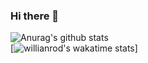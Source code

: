 ### Hi there 👋
![Anurag's github stats](https://github-readme-stats.vercel.app/api?username=mykytabashenko&show_icons=true&theme=radical)<br/>
[![willianrod's wakatime stats](https://github-readme-stats.vercel.app/api/wakatime?username=mbashenko)]
